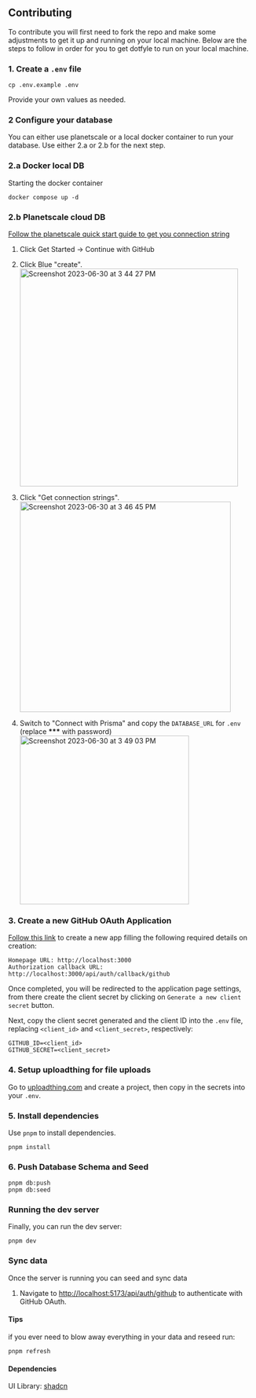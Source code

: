 ## Contributing

To contribute you will first need to fork the repo and make some adjustments to get it up and running on your local
machine. Below are the steps to follow in order for you to get dotfyle to run on your local machine.

### 1. Create a `.env` file

```
cp .env.example .env
```

Provide your own values as needed.

### 2 Configure your database

You can either use planetscale or a local docker container to run your database.
Use either 2.a or 2.b for the next step.

### 2.a Docker local DB

Starting the docker container

```
docker compose up -d
```

### 2.b Planetscale cloud DB

[Follow the planetscale quick start guide to get you connection string][planetscale-quick-start]

1. Click Get Started -> Continue with GitHub
2. Click Blue "create".
   <br/><img width="444" alt="Screenshot 2023-06-30 at 3 44 27 PM" src="https://github.com/bautistaaa/typehero/assets/31113245/c30929fe-68ca-407d-9894-ef2ea52ced3c">

3. Click "Get connection strings".
   <br/><img width="429" alt="Screenshot 2023-06-30 at 3 46 45 PM" src="https://github.com/bautistaaa/typehero/assets/31113245/c06a5829-92e6-417f-a5e6-083b7690923f">

4. Switch to "Connect with Prisma" and copy the `DATABASE_URL` for `.env` (replace **\*\*\*** with password)
   <br/><img width="344" alt="Screenshot 2023-06-30 at 3 49 03 PM" src="https://github.com/bautistaaa/typehero/assets/31113245/4c9694ef-b954-47a8-9954-c2b677a1123a">

### 3. Create a new GitHub OAuth Application

[Follow this link][new-oauth] to create a new app filling the following required details on creation:

```
Homepage URL: http://localhost:3000
Authorization callback URL: http://localhost:3000/api/auth/callback/github
```

Once completed, you will be redirected to the application page settings, from there create the client secret by clicking
on `Generate a new client secret` button.

Next, copy the client secret generated and the client ID into the `.env` file, replacing `<client_id>` and
`<client_secret>`, respectively:

```
GITHUB_ID=<client_id>
GITHUB_SECRET=<client_secret>
```

### 4. Setup uploadthing for file uploads

Go to [uploadthing.com](https://uploadthing.com/dashboard) and create a project, then copy in the secrets into your `.env`.

### 5. Install dependencies

Use `pnpm` to install dependencies.

```
pnpm install
```

### 6. Push Database Schema and Seed

```
pnpm db:push
pnpm db:seed
```

### Running the dev server

Finally, you can run the dev server:

```
pnpm dev
```

### Sync data

Once the server is running you can seed and sync data

1. Navigate to [http://localhost:5173/api/auth/github](http://localhost:5173/api/auth/github) to authenticate with GitHub OAuth.

#### Tips

if you ever need to blow away everything in your data and reseed run:

```
pnpm refresh
```

[planetscale-quick-start]: https://planetscale.com/docs/tutorials/planetscale-quick-start-guide
[new-oauth]: https://github.com/settings/applications/new

#### Dependencies

UI Library: [shadcn](https://ui.shadcn.com/)
